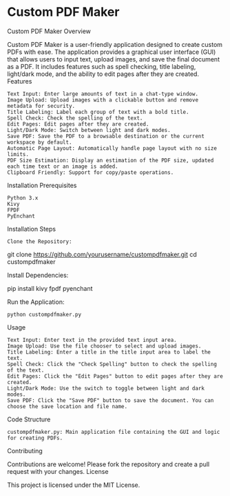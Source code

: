 # Custom PDF Maker
 Custom PDF Maker
Overview

Custom PDF Maker is a user-friendly application designed to create custom PDFs with ease. The application provides a graphical user interface (GUI) that allows users to input text, upload images, and save the final document as a PDF. It includes features such as spell checking, title labeling, light/dark mode, and the ability to edit pages after they are created.
Features

    Text Input: Enter large amounts of text in a chat-type window.
    Image Upload: Upload images with a clickable button and remove metadata for security.
    Title Labeling: Label each group of text with a bold title.
    Spell Check: Check the spelling of the text.
    Edit Pages: Edit pages after they are created.
    Light/Dark Mode: Switch between light and dark modes.
    Save PDF: Save the PDF to a browsable destination or the current workspace by default.
    Automatic Page Layout: Automatically handle page layout with no size limits.
    PDF Size Estimation: Display an estimation of the PDF size, updated each time text or an image is added.
    Clipboard Friendly: Support for copy/paste operations.

Installation
Prerequisites

    Python 3.x
    Kivy
    FPDF
    PyEnchant

Installation Steps

    Clone the Repository:

git clone https://github.com/yourusername/custompdfmaker.git
cd custompdfmaker

Install Dependencies:

pip install kivy fpdf pyenchant

Run the Application:

    python custompdfmaker.py

Usage

    Text Input: Enter text in the provided text input area.
    Image Upload: Use the file chooser to select and upload images.
    Title Labeling: Enter a title in the title input area to label the text.
    Spell Check: Click the "Check Spelling" button to check the spelling of the text.
    Edit Pages: Click the "Edit Pages" button to edit pages after they are created.
    Light/Dark Mode: Use the switch to toggle between light and dark modes.
    Save PDF: Click the "Save PDF" button to save the document. You can choose the save location and file name.

Code Structure

    custompdfmaker.py: Main application file containing the GUI and logic for creating PDFs.

Contributing

Contributions are welcome! Please fork the repository and create a pull request with your changes.
License

This project is licensed under the MIT License.
